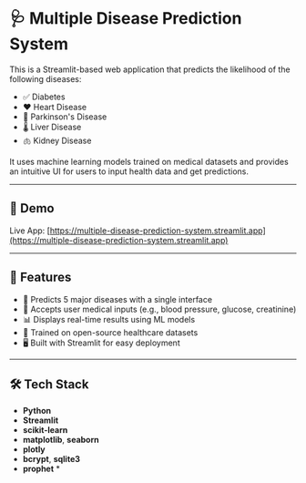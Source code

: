 # 🩺 Multiple Disease Prediction System

This is a Streamlit-based web application that predicts the likelihood of the following diseases:

- ✅ Diabetes
- ❤️ Heart Disease
- 🧠 Parkinson's Disease
- 🌡️ Liver Disease
- 🫁 Kidney Disease

It uses machine learning models trained on medical datasets and provides an intuitive UI for users to input health data and get predictions.

---

## 🚀 Demo

Live App: [https://multiple-disease-prediction-system.streamlit.app](https://multiple-disease-prediction-system.streamlit.app)

---

## 🧠 Features

- 🎯 Predicts 5 major diseases with a single interface
- 🧪 Accepts user medical inputs (e.g., blood pressure, glucose, creatinine)
- 📊 Displays real-time results using ML models
- 💾 Trained on open-source healthcare datasets
- 🖥 Built with Streamlit for easy deployment

---

## 🛠️ Tech Stack

- **Python**
- **Streamlit**
- **scikit-learn**
- **matplotlib**, **seaborn**
- **plotly**
- **bcrypt**, **sqlite3**
- **prophet** *
